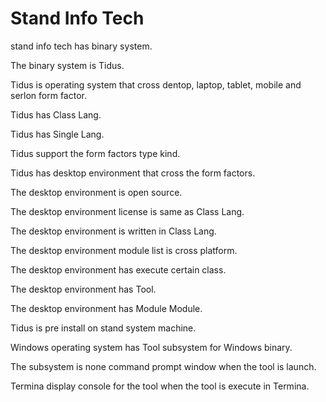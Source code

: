 # Stand Info Tech

stand info tech has binary system.

The binary system is Tidus.

Tidus is operating system that cross dentop, laptop, tablet, 
mobile and serlon form factor.

Tidus has Class Lang.

Tidus has Single Lang.

Tidus support the form factors type kind.

Tidus has desktop environment that cross the form factors.

The desktop environment is open source.

The desktop environment license is same as Class Lang.

The desktop environment is written in Class Lang.

The desktop environment module list is cross platform.

The desktop environment has execute certain class.

The desktop environment has Tool.

The desktop environment has Module Module.

Tidus is pre install on stand system machine.

Windows operating system has Tool subsystem for Windows
binary.

The subsystem is none command prompt window when the tool is launch.

Termina display console for the tool when the tool is execute in
Termina.